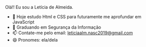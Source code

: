 Olá!! Eu sou a Letícia de Almeida.

- 🔭 Hoje estudo Html e CSS para futuramente me aprofundar em JavaScript
- 🌱 Graduando em Segurança da Informação 
- 📫 Contate-me pelo email: leticiaalm.nasc2019@gmail.com
- 😄 Pronomes: ela/dela

